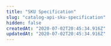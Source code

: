 ```yaml
---
title: "SKU Specification"
slug: "catalog-api-sku-specification"
hidden: false
createdAt: "2020-07-02T20:45:34.916Z"
updatedAt: "2020-07-02T20:45:34.916Z"
---
```

